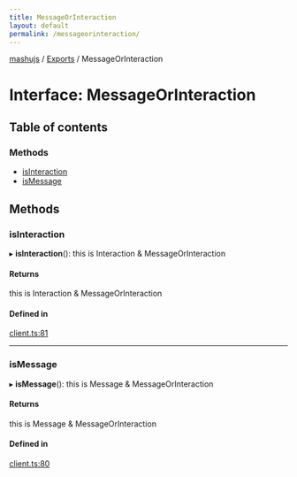 ```yaml
---
title: MessageOrInteraction
layout: default
permalink: /messageorinteraction/
---
```

[mashujs](/) / [Exports](/modules/) / MessageOrInteraction

# Interface: MessageOrInteraction

## Table of contents

### Methods

- [isInteraction](/MessageOrInteraction/#isinteraction)
- [isMessage](/MessageOrInteraction/#ismessage)

## Methods

### isInteraction

▸ **isInteraction**(): this is Interaction & MessageOrInteraction

#### Returns

this is Interaction & MessageOrInteraction

#### Defined in

[client.ts:81](https://github.com/EpokTarren/mashu/blob/14d28f7/src/client.ts#L81)

___

### isMessage

▸ **isMessage**(): this is Message & MessageOrInteraction

#### Returns

this is Message & MessageOrInteraction

#### Defined in

[client.ts:80](https://github.com/EpokTarren/mashu/blob/14d28f7/src/client.ts#L80)
